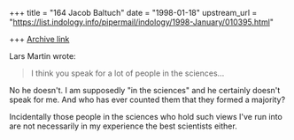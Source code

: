 +++
title = "164 Jacob Baltuch"
date = "1998-01-18"
upstream_url = "https://list.indology.info/pipermail/indology/1998-January/010395.html"

+++
[Archive link](https://list.indology.info/pipermail/indology/1998-January/010395.html)

Lars Martin wrote:

>I think you speak for a lot of people in the sciences...

No he doesn't. I am supposedly "in the sciences" and he
certainly doesn't speak for me. And who has ever counted
them that they formed a majority?

Incidentally those people in the sciences who hold such
views I've run into are not necessarily in my experience
the best scientists either.



